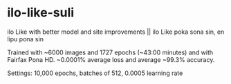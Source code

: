 # ilo-like-suli
ilo Like with better model and site improvements || ilo Like poka sona sin, en lipu pona sin

Trained with ~6000 images and 1727 epochs (~43:00 minutes) and with Fairfax Pona HD. ~0.0001% average loss and average ~99.3% accuracy. 

Settings: 10,000 epochs, batches of 512, 0.0005 learning rate
